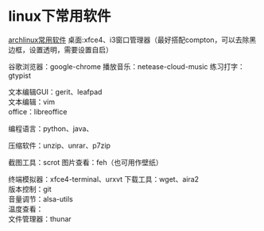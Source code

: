 # linux下常用软件
[archlinux常用软件](http://blog.chinaunix.net/uid-26495963-id-3309581.html)
桌面:xfce4、i3窗口管理器（最好搭配compton，可以去除黑边框，设置透明，需要设置自启）

谷歌浏览器：google-chrome
播放音乐：netease-cloud-music
练习打字：gtypist

文本编辑GUI：gerit、leafpad  
文本编辑：vim  
office：libreoffice  

编程语言：python、java、


压缩软件：unzip、unrar、p7zip

截图工具：scrot
图片查看：feh（也可用作壁纸）

终端模拟器：xfce4-terminal、urxvt
下载工具：wget、aira2  
版本控制：git  
音量调节：alsa-utils  
温度查看：  
文件管理器：thunar  
